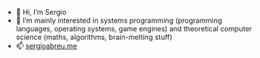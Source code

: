 - 👋 Hi, I’m Sergio
- 👀 I’m mainly interested in systems programming (programming languages, operating systems, game engines) and theoretical computer science (maths, algorithms, brain-melting stuff)
- 📫 [sergioabreu.me](sergioabreu.me)

<!---
sergioabreu-g/sergioabreu-g is a ✨ special ✨ repository because its `README.md` (this file) appears on your GitHub profile.
You can click the Preview link to take a look at your changes.
--->
